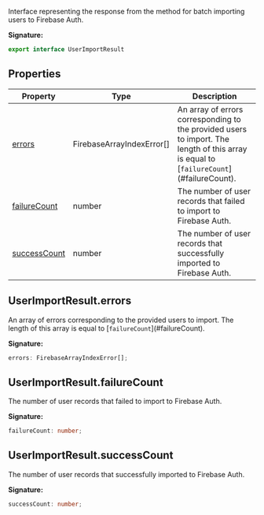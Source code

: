 Interface representing the response from the  method for batch importing users to Firebase Auth.

<b>Signature:</b>

```typescript
export interface UserImportResult 
```

## Properties

|  Property | Type | Description |
|  --- | --- | --- |
|  [errors](./firebase-admin.auth.userimportresult.md#userimportresulterrors) | FirebaseArrayIndexError\[\] | An array of errors corresponding to the provided users to import. The length of this array is equal to \[<code>failureCount</code>\](\#failureCount). |
|  [failureCount](./firebase-admin.auth.userimportresult.md#userimportresultfailurecount) | number | The number of user records that failed to import to Firebase Auth. |
|  [successCount](./firebase-admin.auth.userimportresult.md#userimportresultsuccesscount) | number | The number of user records that successfully imported to Firebase Auth. |

## UserImportResult.errors

An array of errors corresponding to the provided users to import. The length of this array is equal to \[`failureCount`<!-- -->\](\#failureCount).

<b>Signature:</b>

```typescript
errors: FirebaseArrayIndexError[];
```

## UserImportResult.failureCount

The number of user records that failed to import to Firebase Auth.

<b>Signature:</b>

```typescript
failureCount: number;
```

## UserImportResult.successCount

The number of user records that successfully imported to Firebase Auth.

<b>Signature:</b>

```typescript
successCount: number;
```
